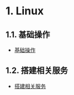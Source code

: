 # 1. Linux
## 1.1. 基础操作
- [基础操作](notes/OS/Linux/基础操作/基础操作.md)

## 1.2. 搭建相关服务
- [搭建相关服务](notes/OS/Linux/搭建相关服务/搭建相关服务.md)
